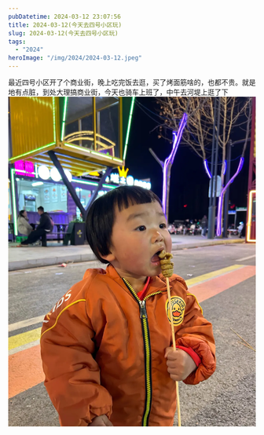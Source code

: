```yaml
---
pubDatetime: 2024-03-12 23:07:56
title: 2024-03-12(今天去四号小区玩)
slug: 2024-03-12(今天去四号小区玩)
tags:
  - "2024"
heroImage: "/img/2024/2024-03-12.jpeg"
---
```


最近四号小区开了个商业街，晚上吃完饭去逛，买了烤面筋啥的，也都不贵。就是地有点脏，到处大理搞商业街，今天也骑车上班了，中午去河堤上逛了下
![](../../../../public/img/2024/2024-03-12.jpeg)
